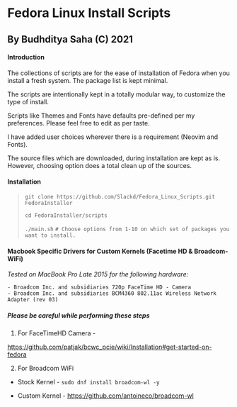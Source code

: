 # Fedora Linux Install Scripts
## By Budhditya Saha (C) 2021


#### Introduction
The collections of scripts are for the ease of installation of Fedora when you install a fresh system. The package list is kept minimal.

The scripts are intentionally kept in a totally modular way, to customize the type of install.

Scripts like Themes and Fonts have defaults pre-defined per my preferences. Please feel free to edit as per taste.

I have added user choices wherever there is a requirement (Neovim and Fonts).

The source files which are downloaded, during installation are kept as is. However, choosing option does a total clean up of the sources.

#### Installation

> `git clone https://github.com/Slackd/Fedora_Linux_Scripts.git FedoraInstaller`
> 
> `cd FedoraInstaller/scripts`
> 
> `./main.sh` `# Choose options from 1-10 on which set of packages you want to install.`
> 

#### Macbook Specific Drivers for Custom Kernels (Facetime HD & Broadcom-WiFi)

*Tested on MacBook Pro Late 2015 for the following hardware:*


```
- Broadcom Inc. and subsidiaries 720p FaceTime HD - Camera
- Broadcom Inc. and subsidiaries BCM4360 802.11ac Wireless Network Adapter (rev 03)
```

##### *Please be careful while performing these steps*


1) For FaceTimeHD Camera - 

https://github.com/patjak/bcwc_pcie/wiki/Installation#get-started-on-fedora

2) For Broadcom WiFi

- Stock Kernel - `sudo dnf install broadcom-wl -y`

- Custom Kernel - https://github.com/antoineco/broadcom-wl 
